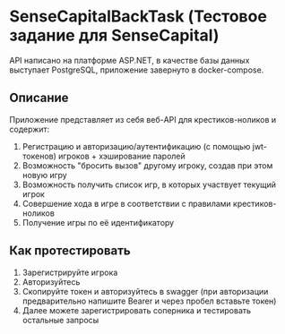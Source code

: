 # SenseCapitalBackTask (Тестовое задание для SenseCapital)
API написано на платформе ASP.NET, в качестве базы данных выступает PostgreSQL, приложение завернуто в docker-compose.
## Описание
Приложение представляет из себя веб-API для крестиков-ноликов и содержит:
1) Регистрацию и авторизацию/аутентификацию (с помощью jwt-токенов) игроков + хэширование паролей
2) Возможность "бросить вызов" другому игроку, создав при этом новую игру
3) Возможность получить список игр, в которых участвует текущий игрок
4) Совершение хода в игре в соответствии с правилами крестиков-ноликов
5) Получение игры по её идентификатору
## Как протестировать
1) Зарегистрируйте игрока
2) Авторизуйтесь
3) Скопируйте токен и авторизуйтесь в swagger (при авторизации предварительно напишите Bearer и через пробел вставьте токен)
4) Далее можете зарегистрировать соперника и тестировать остальные запросы 
